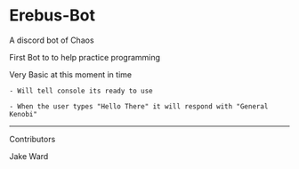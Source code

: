 # Erebus-Bot
A discord bot of Chaos

First Bot to to help practice programming

Very Basic at this moment in time

    - Will tell console its ready to use

    - When the user types "Hello There" it will respond with "General Kenobi"

----------------------------------

Contributors

Jake Ward